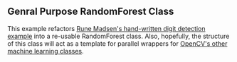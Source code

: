 ## Genral Purpose RandomForest Class

This example refactors [Rune Madsen's hand-written digit detection example](https://github.com/runemadsen/random-forest-processing-opencv/tree/master/basic_prediction) into a re-usable RandomForest class. Also, hopefully, the structure of this class will act as a template for parallel wrappers for [OpenCV's other machine learning classes](http://docs.opencv.org/java/org/opencv/ml/package-summary.html).